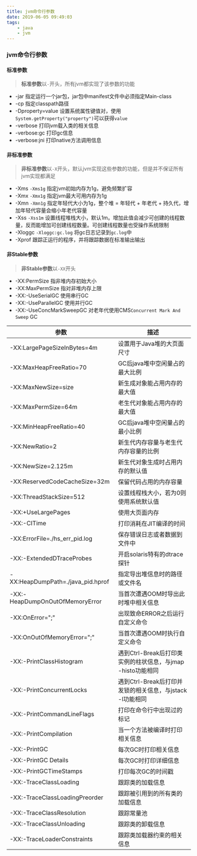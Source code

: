 ```yaml
---
title: jvm命令行参数
date: 2019-06-05 09:49:03
tags:
	- java
	- jvm
---
```


### jvm命令行参数

#### 标准参数

> **标准参数**以`-`开头，所有jvm都实现了该参数的功能

- -jar
指定运行一个jar包，jar包中manifest文件中必须指定Main-class
- -cp
指定classpath路径
- -Dproperty=value
设置系统属性键值对，使用`System.getProperty("property")`可以获得`value`
- -verbose
打印jvm载入类的相关信息
- -verbose:gc
打印gc信息
- -verbose:jni
打印native方法调用信息

#### 非标准参数

> **非标准参数**以`-X`开头，默认jvm实现这些参数的功能，但是并不保证所有jvm实现都满足

- -Xms
`-Xms1g` 指定jvm初始内存为1g，避免频繁扩容
- -Xmx
`-Xmx1g` 指定jvm最大可用内存为1g
- -Xmn
`-Xmn1g` 指定年轻代大小为1g，整个堆 = 年轻代 + 年老代 + 持久代，增加年轻代容量会缩小年老代容量
- -Xss
`-Xss1m` 设置线程堆栈大小，默认1m。增加此值会减少可创建的线程数量，反而能增加可创建线程数量。可创建线程数量也受操作系统限制
- -Xloggc
`-Xloggc:gc.log` 将gc日志记录到`gc.log`中
- -Xprof
 跟踪正运行的程序，并将跟踪数据在标准输出输出

#### 非Stable参数

> **非Stable参数**以`-XX`开头

- -XX:PermSize
指非堆内存初始大小
- -XX:MaxPermSize
指对非堆内存上限
- -XX:-UseSerialGC
使用串行GC
- -XX:-UseParallelGC
使用并行GC
- -XX:-UseConcMarkSweepGC
对老年代使用CMS`Concurrent Mark And Sweep` GC

|参数|描述|
|--|--|
|-XX:LargePageSizeInBytes=4m|设置用于Java堆的大页面尺寸|
|-XX:MaxHeapFreeRatio=70|GC后java堆中空闲量占的最大比例|
|-XX:MaxNewSize=size|新生成对象能占用内存的最大值|
|-XX:MaxPermSize=64m|老生代对象能占用内存的最大值|
|-XX:MinHeapFreeRatio=40|GC后java堆中空闲量占的最小比例|
|-XX:NewRatio=2|新生代内存容量与老生代内存容量的比例|
|-XX:NewSize=2.125m|新生代对象生成时占用内存的默认值|
|-XX:ReservedCodeCacheSize=32m|保留代码占用的内存容量|
|-XX:ThreadStackSize=512|设置线程栈大小，若为0则使用系统默认值|
|-XX:+UseLargePages|使用大页面内存|
|-XX:-CITime|打印消耗在JIT编译的时间|
|-XX:ErrorFile=./hs_err_pid<pid>.log|保存错误日志或者数据到文件中|
|-XX:-ExtendedDTraceProbes|开启solaris特有的dtrace探针|
|-XX:HeapDumpPath=./java_pid<pid>.hprof|指定导出堆信息时的路径或文件名|
|-XX:-HeapDumpOnOutOfMemoryError|当首次遭遇OOM时导出此时堆中相关信息|
|-XX:OnError="<cmd args>;<cmd args>"|出现致命ERROR之后运行自定义命令|
|-XX:OnOutOfMemoryError="<cmd args>;<cmd args>"|当首次遭遇OOM时执行自定义命令|
|-XX:-PrintClassHistogram|遇到Ctrl-Break后打印类实例的柱状信息，与jmap -histo功能相同|
|-XX:-PrintConcurrentLocks|遇到Ctrl-Break后打印并发锁的相关信息，与jstack -l功能相同|
|-XX:-PrintCommandLineFlags|打印在命令行中出现过的标记|
|-XX:-PrintCompilation|当一个方法被编译时打印相关信息|
|-XX:-PrintGC|每次GC时打印相关信息|
|-XX:-PrintGC Details|每次GC时打印详细信息|
|-XX:-PrintGCTimeStamps|打印每次GC的时间戳|
|-XX:-TraceClassLoading|跟踪类的加载信息|
|-XX:-TraceClassLoadingPreorder|跟踪被引用到的所有类的加载信息|
|-XX:-TraceClassResolution|跟踪常量池|
|-XX:-TraceClassUnloading|跟踪类的卸载信息|
|-XX:-TraceLoaderConstraints|跟踪类加载器约束的相关信息|
